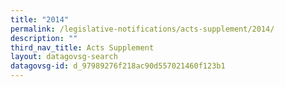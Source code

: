 ```yaml
---
title: "2014"
permalink: /legislative-notifications/acts-supplement/2014/
description: ""
third_nav_title: Acts Supplement
layout: datagovsg-search
datagovsg-id: d_97989276f218ac90d557021460f123b1
---
```


